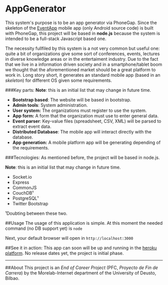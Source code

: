 AppGenerator
============

This system's purpose is to be an app generator via PhoneGap. Since the skeleton of the [EventApp](http://git.io/eventapp) mobile app (only Android source code) is built with PhoneGap, this project will be based in **node.js** because the system is intended to be a full-stack Javascript based one.

The necessity fullfiled by this system is a not very common but useful one: quite a bit of organizations give some sort of conferences, events, lectures in diverse knowledge areas or in the entertaiment industry. Due to the fact that we live in a information driven society and in a smartphone/tablet boom we thought that the aforementioned market should be a great platform to work in. Long story short, it generates an standard mobile app (based in an *skeleton*) for different OS given some requirements.

###Key parts:
**Note**: this is an initial list that may change in future time.
- **Bootstrap based**: The website will be based in bootstrap.
- **Admin tools**: System administration.
- **User system:** The organizations must register to use the system.
- **App form:** A form that the organization must use to enter general data.
- **Event parser**: Key-value files (spreadsheet, CSV, XML) will be parsed to extract event data.
- **Distributed Database**: The mobile app will interact directly with the database.
- **App generation:** A mobile platform app will be generating depending of the  requirements.

###Tecnologies:
As mentioned before, the project will be based in node.js.

**Note**: this is an initial list that may change in future time.
- Socket.io
- Express
- CommonJS
- CouchDB¹
- PostgreSQL¹
- Twitter Bootstrap

¹Doubting between these two.

##Usage
The usage of this application is simple. At this moment the needed command (no DB support yet) is `node`

Next, your default browser will open in `http://localhost:3000`

##See it in action:
This app can soon will be up and running in the [heroku platform](http://appgenerator.herokuapp.com/). No release dates yet, the project is initial phase.

***

##About
This project is an *End of Career Project* (PFC, *Proyecto de Fin de Carrera*) by the Morelab-Internet department of the University of Deusto, Bilbao.